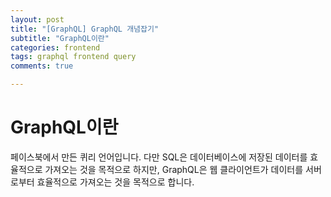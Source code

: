 ```yaml
---
layout: post
title: "[GraphQL] GraphQL 개념잡기"
subtitle: "GraphQL이란"
categories: frontend
tags: graphql frontend query
comments: true

---
```


# GraphQL이란

페이스북에서 만든 퀴리 언어입니다. 다만 SQL은 데이터베이스에 저장된 데이터를 효율적으로 가져오는 것을 목적으로 하지만, GraphQL은 웹 클라이언트가 데이터를 서버로부터 효율적으로 가져오는 것을 목적으로 합니다.



